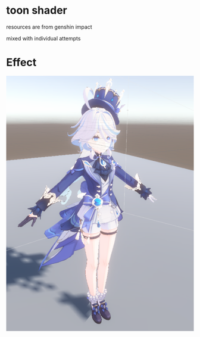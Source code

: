 # toon shader
resources are from genshin impact

mixed with individual attempts

# Effect
![img](/Assets/example.png)  
